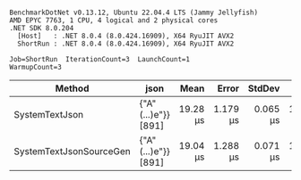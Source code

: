 ```

BenchmarkDotNet v0.13.12, Ubuntu 22.04.4 LTS (Jammy Jellyfish)
AMD EPYC 7763, 1 CPU, 4 logical and 2 physical cores
.NET SDK 8.0.204
  [Host]   : .NET 8.0.4 (8.0.424.16909), X64 RyuJIT AVX2
  ShortRun : .NET 8.0.4 (8.0.424.16909), X64 RyuJIT AVX2

Job=ShortRun  IterationCount=3  LaunchCount=1  
WarmupCount=3  

```
| Method                  | json                | Mean     | Error    | StdDev   | Min      | Max      | Gen0   | Allocated |
|------------------------ |-------------------- |---------:|---------:|---------:|---------:|---------:|-------:|----------:|
| SystemTextJson          | {&quot;A&quot;(...)e&quot;}} [891] | 19.28 μs | 1.179 μs | 0.065 μs | 19.24 μs | 19.36 μs | 0.0305 |   3.19 KB |
| SystemTextJsonSourceGen | {&quot;A&quot;(...)e&quot;}} [891] | 19.04 μs | 1.288 μs | 0.071 μs | 18.99 μs | 19.12 μs | 0.0305 |   3.19 KB |
